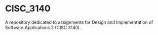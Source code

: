 # CISC_3140

A repository dedicated to assignments for Design and Implementation of Software Applications 2 (CISC 3140). 
